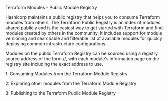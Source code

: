 Terraform Modules - Public Module Registry

Hashicorp maintains a public registry that helps you to consume Terraform modules from others. 
The Terraform Public Registry is an index of modules shared publicly and is the easiest way to get started with Terraform and find modules created by others in the community. 
It includes support for module versioning and searchable and filterable list of available modules for quickly deploying common infrastructure configurations.

Modules on the public Terraform Registry can be sourced using a registry source address of the form <NAMESPACE>/<NAME>/<PROVIDER>, 
with each module's information page on the registry site including the exact address to use.

 1: Consuming Modules from the Terraform Module Registry
 
 2: Exploring other modules from the Terraform Module Registry
 
 3: Publishing to the Terraform Public Module Registry

